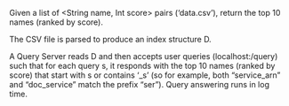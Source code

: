 Given a list of <String name, Int score> pairs (‘data.csv’), return the top 10 names (ranked by score).

The CSV file is parsed to produce an index structure D.

A Query Server reads D and then accepts user queries (localhost:/query) such that for each query s, it responds with the top 10 names (ranked by score) that start with s or
contains ‘_s’ (so for example, both “service_arn” and “doc_service” match the prefix “ser”). Query answering runs in log time.
